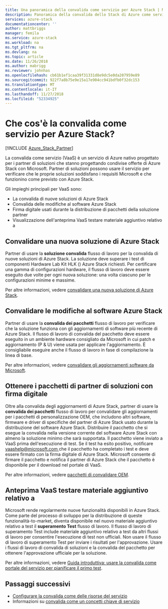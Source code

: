 ```yaml
---
title: Una panoramica della convalida come servizio per Azure Stack | Microsoft Docs
description: Panoramica della convalida dello Stack di Azure come servizio.
services: azure-stack
documentationcenter: ''
author: mattbriggs
manager: femila
ms.service: azure-stack
ms.workload: na
ms.tgt_pltfrm: na
ms.devlang: na
ms.topic: article
ms.date: 11/26/2018
ms.author: mabrigg
ms.reviewer: johnhas
ms.openlocfilehash: cb61b1ef1caa39f31331d8e9dc5e0da207959e89
ms.sourcegitcommit: 922f7a8b75e9e15a17e904cc941bdfb0f32dc153
ms.translationtype: MT
ms.contentlocale: it-IT
ms.lasthandoff: 11/27/2018
ms.locfileid: "52334925"
---
```

# <a name="what-is-validation-as-a-service-for-azure-stack"></a>Che cos'è la convalida come servizio per Azure Stack?

[!INCLUDE [Azure_Stack_Partner](./includes/azure-stack-partner-appliesto.md)]

La convalida come servizio (VaaS) è un servizio di Azure nativo progettato per i partner di soluzioni che stanno progettando condivise offerte di Azure Stack con Microsoft. Partner di soluzioni possono usare il servizio per verificare che le proprie soluzioni soddisfano i requisiti Microsoft e che funzionino come previsto con Azure Stack.

Gli impieghi principali per VaaS sono:

- La convalida di nuove soluzioni di Azure Stack
- Convalida delle modifiche al software Azure Stack
- Firma digitale usati durante la distribuzione di pacchetti della soluzione partner
- Visualizzazione dell'anteprima VaaS testare materiale aggiuntivo relativo a

## <a name="validate-a-new-azure-stack-solution"></a>Convalidare una nuova soluzione di Azure Stack

Partner di usare la **soluzione convalida** flusso di lavoro per la convalida di nuove soluzioni di Azure Stack. La soluzione deve superare i test di componenti Hardware Lab Kit HLK () Azure Stack richiesti. Per certificare una gamma di configurazioni hardware, il flusso di lavoro deve essere eseguito due volte per ogni nuova soluzione: una volta ciascuno per le configurazioni minime e massime.

Per altre informazioni, vedere [convalidare una nuova soluzione di Azure Stack](azure-stack-vaas-validate-solution-new.md).

## <a name="validate-changes-to-the-azure-stack-software"></a>Convalidare le modifiche al software Azure Stack

Partner di usare la **convalida dei pacchetti** flusso di lavoro per verificare che la soluzione funziona con gli aggiornamenti di software più recente di Azure Stack. Il flusso di lavoro di convalida del pacchetto deve essere eseguito in un ambiente hardware consigliato da Microsoft in cui patch e aggiornamento (P & U) viene usata per applicare l'aggiornamento. È consigliabile eseguire anche il flusso di lavoro in fase di compilazione la linea di base.

Per altre informazioni, vedere [convalidare gli aggiornamenti software da Microsoft](azure-stack-vaas-validate-microsoft-updates.md).

## <a name="get-digitally-signed-solution-partner-packages"></a>Ottenere i pacchetti di partner di soluzioni con firma digitale

Oltre alla convalida degli aggiornamenti di Azure Stack, partner di usare la **convalida dei pacchetti** flusso di lavoro per convalidare gli aggiornamenti per i pacchetti di personalizzazione OEM, che includono altri software, firmware e driver di specifiche del partner di Azure Stack usato durante la distribuzione del software Azure Stack. Distribuire il pacchetto che si esegue la convalida nella versione corrente del software Azure Stack con almeno la soluzione minimo che sarà supportata. Il pacchetto viene inviato a VaaS prima dell'esecuzione di test. Se il test ha esito positivo, notificare [ vaashelp@microsoft.com ](mailto:vaashelp@microsoft.com) che il pacchetto ha completato i test e deve essere firmato con la firma digitale di Azure Stack. Microsoft consente di firmare il pacchetto e notifica il partner di Azure Stack che il pacchetto è disponibile per il download nel portale di VaaS.

Per altre informazioni, vedere [pacchetti di convalidare OEM](azure-stack-vaas-validate-oem-package.md).

## <a name="preview-vaas-test-collateral"></a>Anteprima VaaS testare materiale aggiuntivo relativo a

Microsoft rende regolarmente nuove funzionalità disponibili in Azure Stack. Come parte del processo di sviluppo per la distribuzione di queste funzionalità-to-market, diventa disponibile nel nuovo materiale aggiuntivo relativo a test il **superamento Test** flusso di lavoro. Il flusso di lavoro di superamento Test include materiale aggiuntivo relativo a test da altri flussi di lavoro per consentire l'esecuzione di test non ufficiali. Non usare il flusso di lavoro di superamento Test per inviare i risultati per l'approvazione. Usare i flussi di lavoro di convalida di soluzioni e la convalida del pacchetto per ottenere l'approvazione ufficiale per la soluzione.

Per altre informazioni, vedere [Guida introduttiva: usare la convalida come portale del servizio per pianificare il primo test](azure-stack-vaas-schedule-test-pass.md).

## <a name="next-steps"></a>Passaggi successivi

- [Configurare la convalida come delle risorse del servizio](azure-stack-vaas-set-up-resources.md)
- Informazioni su [convalida come un concetti chiave di servizio](azure-stack-vaas-key-concepts.md)
